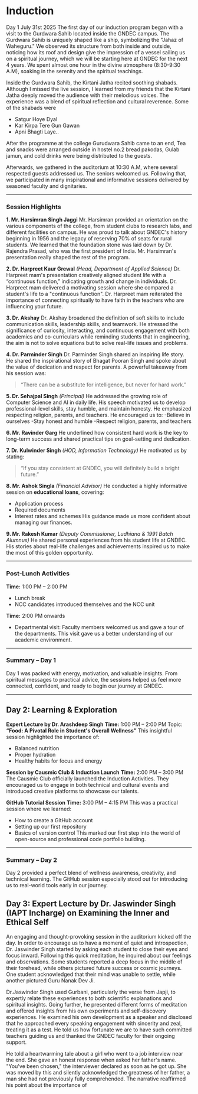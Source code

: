 # Induction
Day 1 July 31st 2025
The first day of our induction program began with a visit to the Gurdwara Sahib located inside the GNDEC campus. The Gurdwara Sahib is uniquely shaped like a ship, symbolizing the "Jahaz of Waheguru." We observed its structure from both inside and outside, noticing how its roof and design give the impression of a vessel sailing us on a spiritual journey, which we will be starting here at GNDEC for the next 4 years. We spent almost one hour in the divine atmosphere (8:30-9:30 A.M), soaking in the serenity and the spiritual teachings.

Inside the Gurdwara Sahib, the Kirtani Jatha recited soothing shabads. Although I missed the live session, I learned from my friends that the Kirtani Jatha deeply moved the audience with their melodious voices. The experience was a blend of spiritual reflection and cultural reverence.
Some of the shabads were 
- Satgur Hoye Dyal
- Kar Kirpa Tere Gun Gawan
- Apni Bhagti Laye..

After the programme at the college Gurudwara Sahib came to an end, Tea and snacks were arranged outside in hostel no.2 
bread pakodas, Gulab jamun, and cold drinks were being distributed to the guests.

Afterwards, we gathered in the auditorium at 10:30 A.M, where several respected guests addressed us. The seniors welcomed us. Following that, we participated in many inspirational and informative sessions delivered by seasoned faculty and dignitaries.

---

### **Session Highlights**

**1. Mr. Harsimran Singh Jaggi**
Mr. Harsimran provided an orientation on the various components of the college, from student clubs to research labs, and different facilities on campus. He was proud to talk about GNDEC's history beginning in 1956 and the legacy of reserving 70% of seats for rural students. We learned that the foundation stone was laid down by Dr. Rajendra Prasad, who was the first president of India. Mr. Harsimran's presentation really shaped the rest of the program.

**2. Dr. Harpreet Kaur Grewal** *(Head, Department of Applied Science)*
Dr. Harpreet mam's presentation creatively aligned student life with a “continuous function,” indicating growth and change in individuals. Dr. Harpreet mam delivered a motivating session where she compared a student's life to a "continuous function". Dr. Harpreet mam reiterated the importance of connecting spiritually to have faith in the teachers who are influencing your future.

**3. Dr. Akshay**
Dr. Akshay broadened the definition of soft skills to include communication skills, leadership skills, and teamwork. He stressed the significance of curiosity, interacting, and continuous engagement with both academics and co-curriculars while reminding students that in engineering, the aim is not to solve equations but to solve real-life issues and  problems. 

**4. Dr. Parminder Singh**
Dr. Parminder Singh shared an inspiring life story. He shared the inspirational story of Bhagat Pooran Singh and spoke about the value of dedication and respect for parents. A powerful takeaway from his session was:

> “There can be a substitute for intelligence, but never for hard work.”

**5. Dr. Sehajpal Singh** *(Principal)*
He addressed the growing role of Computer Science and AI in daily life. His speech motivated us to develop professional-level skills, stay humble, and maintain honesty. He emphasized respecting religion, parents, and teachers. He encouraged us to:
-Believe in ourselves
-Stay honest and humble
-Respect religion, parents, and teachers

**6. Mr. Ravinder Garg**
He underlined how consistent hard work is the key to long-term success and shared practical tips on goal-setting and dedication.

**7. Dr. Kulwinder Singh** *(HOD, Information Technology)*
He motivated us by stating:

> “If you stay consistent at GNDEC, you will definitely build a bright future.”

**8. Mr. Ashok Singla** *(Financial Advisor)*
He conducted a highly informative session on **educational loans**, covering:

* Application process
* Required documents
* Interest rates and schemes
  His guidance made us more confident about managing our finances.

**9. Mr. Rakesh Kumar** *(Deputy Commissioner, Ludhiana & 1991 Batch Alumnus)*
He shared personal experiences from his student life at GNDEC. His stories about real-life challenges and achievements inspired us to make the most of this golden opportunity.

---

### **Post-Lunch Activities**

**Time:** 1:00 PM – 2:00 PM

* Lunch break
* NCC candidates introduced themselves and the NCC unit

**Time:** 2:00 PM onwards

* Departmental visit: Faculty members welcomed us and gave a tour of the departments.
  This visit gave us a better understanding of our academic environment.

---

### **Summary – Day 1**

Day 1 was packed with energy, motivation, and valuable insights. From spiritual messages to practical advice, the sessions helped us feel more connected, confident, and ready to begin our journey at GNDEC.

---

## **Day 2: Learning & Exploration**

**Expert Lecture by Dr. Arashdeep Singh**
**Time:** 1:00 PM – 2:00 PM
Topic: **“Food: A Pivotal Role in Student's Overall Wellness”**
This insightful session highlighted the importance of:

* Balanced nutrition
* Proper hydration
* Healthy habits for focus and energy

**Session by Causmic Club & Induction Launch**
**Time:** 2:00 PM – 3:00 PM
The Causmic Club officially launched the Induction Activities. They encouraged us to engage in both technical and cultural events and introduced creative platforms to showcase our talents.

**GitHub Tutorial Session**
**Time:** 3:00 PM – 4:15 PM
This was a practical session where we learned:

* How to create a GitHub account
* Setting up our first repository
* Basics of version control
  This marked our first step into the world of open-source and professional code portfolio building.

---

### **Summary – Day 2**

Day 2 provided a perfect blend of wellness awareness, creativity, and technical learning. The GitHub session especially stood out for introducing us to real-world tools early in our journey.
## Day 3: Expert Lecture by Dr. Jaswinder Singh (IAPT Incharge) on Examining the Inner and Ethical Self
An engaging and thought-provoking session in the auditorium kicked off the day. In order to encourage us to have a moment of quiet and introspection, Dr. Jaswinder Singh started by asking each student to close their eyes and focus inward. Following this quick meditation, he inquired about our feelings and observations. Some students reported a deep focus in the middle of their forehead, while others pictured future success or cosmic journeys. One student acknowledged that their mind was unable to settle, while another pictured Guru Nanak Dev Ji.

Dr.Jaswinder Singh used Gurbani, particularly the verse from Japji, to expertly relate these experiences to both scientific explanations and spiritual insights.
Going further, he presented different forms of meditation and offered insights from his own experiments and self-discovery experiences. He examined his own development as a speaker and disclosed that he approached every speaking engagement with sincerity and zeal, treating it as a test. He told us how fortunate we are to have such committed teachers guiding us and thanked the GNDEC faculty for their ongoing support.

He told a heartwarming tale about a girl who went to a job interview near the end. She gave an honest response when asked her father's name. "You've been chosen," the interviewer declared as soon as he got up. She was moved by this and silently acknowledged the greatness of her father, a man she had not previously fully comprehended. The narrative reaffirmed his point about the importance of
